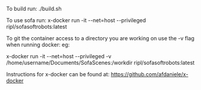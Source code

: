 To build run: ./build.sh

To use sofa run: x-docker run -it --net=host --privileged ripl/sofasoftrobots:latest 

To git the container access to a directory you are working on use the -v flag when running docker: eg:


x-docker run -it --net=host --privileged -v /home/username/Documents/SofaScenes:/workdir ripl/sofasoftrobots:latest



Instructions for x-docker can be found at: https://github.com/afdaniele/x-docker
